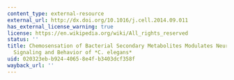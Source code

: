 ```yaml
---
content_type: external-resource
external_url: http://dx.doi.org/10.1016/j.cell.2014.09.011
has_external_license_warning: true
license: https://en.wikipedia.org/wiki/All_rights_reserved
status: ''
title: Chemosensation of Bacterial Secondary Metabolites Modulates Neuroendocrine
  Signaling and Behavior of *C. elegans*
uid: 020323eb-b924-4065-8e4f-b3403dcf358f
wayback_url: ''
---
```

